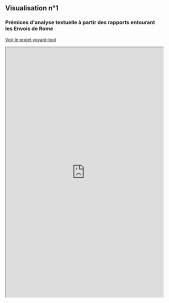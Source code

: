 ## Visualisation n°1
### Prémices d'analyse textuelle à partir des rapports entourant les Envois de Rome

[Voir le projet voyant-tool](http://voyant.tools.huma-num.fr/?corpus=9f0929de55123b653c9475a6be733db4)

<!--	Exported from Voyant Tools (voyant-tools.org).
The iframe src attribute below uses a relative protocol to better function with both
http and https sites, but if you're embedding this into a local web page (file protocol)
you should add an explicit protocol (https if you're using voyant-tools.org, otherwise
it depends on this server.
Feel free to change the height and width values or other styling below: -->
<iframe style='width: 100%; height: 800px;' src='http://voyant.tools.huma-num.fr/?panels=cirrus%2Creader%2Ctrends%2Csummary%2Ccontexts&corpus=9f0929de55123b653c9475a6be733db4'></iframe>
